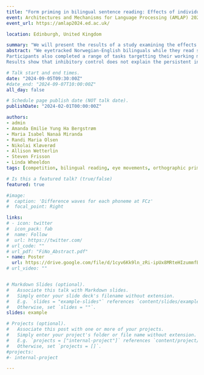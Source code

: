 ```yaml
---
title: "Form priming in bilingual sentence reading: Effects of individual differences in language proficiency, working memory, and inhibitory control"
event: Architectures and Mechanisms for Language Processing (AMLAP) 2024
event_url: https://amlap2024.ed.ac.uk/

location: Edinburgh, United Kingdom

summary: "We will present the results of a study examining the effects of individual differences in L2 proficiency, working memory, and inhibitory control skills, on form-related priming in L2 sentence reading."
abstract: "We eyetracked Norwegian-English bilinguals while they read sentences in English containing form-related prime-target pairs (e.g., pink-mink) in sentences or unrelated control pairs (blue-mink). Two factors were manipulated: the distance between prime and target (short vs long) and whether they were in the same sentence (sentence break vs no sentence break).
Participants also completed a range of tasks targetting their working memory abilities, their inhibitory control skills, and their L2 proficiency.
Results show that inhibitory control does not explain the persistent inhibitory form-priming effects found in previous literature. Better working memory can be associated with more persistent inhibitory form priming, but this is neutralized by a sentence break, consistent with previous findings that readers discard low-level information at a sentence boundary (Frisson et al., 2014)."

# Talk start and end times.
date: "2024-09-05T09:30:00Z"
#date_end: "2024-09-07T10:00:00Z"
all_day: false

# Schedule page publish date (NOT talk date).
publishDate: "2024-02-01T00:00:00Z"

authors: 
- admin
- Amanda Emilie Yung Ha Bergstrøm
- Maria Isabel Nanaá Miranda
- Randi Maria Olsen
- Nikolai Kløverød
- Allison Wetterlin
- Steven Frisson
- Linda Wheeldon
tags: [competition, bilingual reading, eye movements, orthographic priming, individual differences]

# Is this a featured talk? (true/false)
featured: true

#image:
#  caption: 'Difference waves for each phoneme at FCz'
#  focal_point: Right

links:
# - icon: twitter
#  icon_pack: fab
#  name: Follow
#  url: https://twitter.com/
# url_code: ""
# url_pdf: "FiNo_Abstract.pdf"
- name: Poster
  url: https://drive.google.com/file/d/1cyv6Kk9ln_zRi-ipUx8MRteHIzummfBT/view?usp=sharing
# url_video: ""


# Markdown Slides (optional).
#   Associate this talk with Markdown slides.
#   Simply enter your slide deck's filename without extension.
#   E.g. `slides = "example-slides"` references `content/slides/example-slides.md`.
#   Otherwise, set `slides = ""`.
slides: example

# Projects (optional).
#   Associate this post with one or more of your projects.
#   Simply enter your project's folder or file name without extension.
#   E.g. `projects = ["internal-project"]` references `content/project/deep-learning/index.md`.
#   Otherwise, set `projects = []`.
#projects:
#- internal-project

---
```

